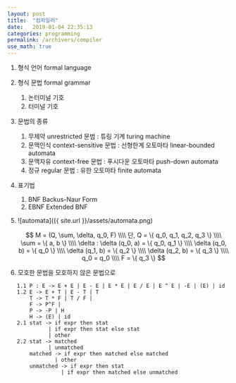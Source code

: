 ```yaml
---
layout: post
title:  "컴파일러"
date:   2019-01-04 22:35:13
categories: programming
permalink: /archivers/compiler
use_math: true
---
```

1. 형식 언어 formal language
2. 형식 문법 formal grammar
   1. 논터미널 기호
   2. 터미널 기호
3. 문법의 종류
   1. 무제약 unrestricted 문법 : 튜링 기계 turing machine
   2. 문맥인식 context-sensitive 문법 : 선형한계 오토마타 linear-bounded automata
   3. 문맥자유 context-free 문법 : 푸시다운 오토마타 push-down automata
   4. 정규 regular 문법 : 유한 오토마타 finite automata
4. 표기법
   1. BNF Backus-Naur Form
   2. EBNF Extended BNF
5. ![automata]({{ site.url }}/assets/automata.png)

   $$
   M = (Q, \sum, \delta, q_0, F) \\\\
   단, Q = \{ q_0, q_1, q_2, q_3 \} \\\\
   \sum = \{ a, b \} \\\\
   \delta : \delta (q_0, a) = \{ q_0, q_1 \} \\\\
   \delta (q_0, b) = \{ q_0 \} \\\\
   \delta (q_1, b) = \{ q_2 \} \\\\
   \delta (q_2, b) = \{ q_3 \} \\\\   
   q_0 = q_0 \\\\
   F = \{ q_3 \}
   $$
6. 모호한 문법을 모호하지 않은 문법으로
``` ebnf
   1.1 P : E -> E + E | E - E | E * E | E / E | E ^ E | -E | (E) | id  
   1.2 E -> E + T | E - T | T  
       T -> T * F | T / F | 
       F -> P^F | 
       P -> -P | H  
       H -> (E) | id
   2.1 stat -> if expr then stat  
             | if expr then stat else stat  
             | other  
   2.2 stat -> matched  
             | unmatched  
       matched -> if expr then matched else matched  
               | other  
       unmatched -> if expr then stat  
                 | if expr then matched else unmatched  
```                 